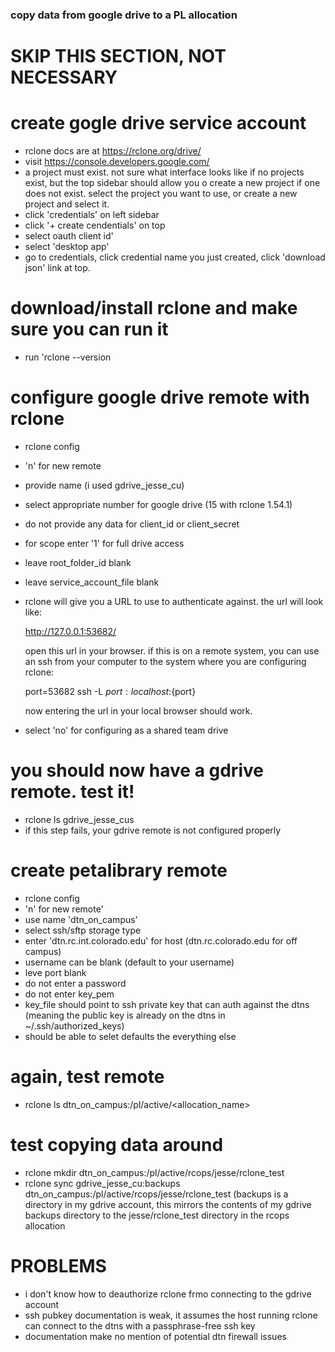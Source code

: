 ### copy data from google drive to a PL allocation



# SKIP THIS SECTION, NOT NECESSARY
# create gogle drive service account

 - rclone docs are at https://rclone.org/drive/
 - visit https://console.developers.google.com/
 - a project must exist. not sure what interface looks like if no projects exist, but the top sidebar should allow you o create a new project if one does not exist. select the project you want to use, or create a new project and select it.
 - click 'credentials' on left sidebar
 - click '+ create cendentials' on top
 - select oauth client id'
 - select 'desktop app'
 - go to credentials, click credential name you just created, click 'download json' link at top.



# download/install rclone and make sure you can run it

 - run 'rclone --version



# configure google drive remote with rclone

 - rclone config
 - 'n' for new remote
 - provide name (i used gdrive_jesse_cu)
 - select appropriate number for google drive (15 with rclone 1.54.1)
 - do not provide any data for client_id or client_secret
 - for scope enter '1' for full drive access
 - leave root_folder_id blank
 - leave service_account_file blank
 - rclone will give you a URL to use to authenticate against. the url will look like:

   http://127.0.0.1:53682/

   open this url in your browser. if this is on a remote system, you can use an ssh from your computer to the system where you are configuring rclone:

   port=53682
   ssh -L ${port}:localhost:${port} <machine where rclone is running>

   now entering the url in your local browser should work.

 - select 'no' for configuring as a shared team drive



# you should now have a gdrive remote. test it!

 - rclone ls gdrive_jesse_cus
 - if this step fails, your gdrive remote is not configured properly



# create petalibrary remote

 - rclone config
 - 'n' for new remote'
 - use name 'dtn_on_campus'
 - select ssh/sftp storage type
 - enter 'dtn.rc.int.colorado.edu' for host (dtn.rc.colorado.edu for off campus)
 - username can be blank (default to your username)
 - leve port blank
 - do not enter a password
 - do not enter key_pem
 - key_file should point to ssh private key that can auth against the dtns (meaning the public key is already on the dtns in ~/.ssh/authorized_keys)
 - should be able to selet defaults the everything else



# again, test remote

 - rclone ls dtn_on_campus:/pl/active/<allocation_name>



# test copying data around

 - rclone mkdir dtn_on_campus:/pl/active/rcops/jesse/rclone_test
 - rclone sync gdrive_jesse_cu:backups dtn_on_campus:/pl/active/rcops/jesse/rclone_test (backups is a directory in my gdrive account, this mirrors the contents of my gdrive backups directory to the jesse/rclone_test directory in the rcops allocation



# PROBLEMS

 - i don't know how to deauthorize rclone frmo connecting to the gdrive account
 - ssh pubkey documentation is weak, it assumes the host running rclone can connect to the dtns with a passphrase-free ssh key
 - documentation make no mention of potential dtn firewall issues
